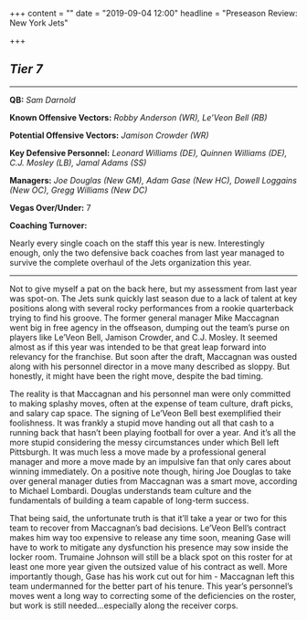 +++
content = ""
date = "2019-09-04 12:00"
headline = "Preseason Review: New York Jets"

+++
## **_Tier 7_**

***

**QB:** _Sam Darnold_

**Known Offensive Vectors:** _Robby Anderson (WR), Le’Veon Bell (RB)_

**Potential Offensive Vectors:** _Jamison Crowder (WR)_

**Key Defensive Personnel:** _Leonard Williams (DE), Quinnen Williams (DE), C.J. Mosley (LB), Jamal Adams (SS)_

**Managers:** _Joe Douglas (New GM), Adam Gase (New HC), Dowell Loggains (New OC), Gregg Williams (New DC)_

**Vegas Over/Under:** 7

**Coaching Turnover:**

Nearly every single coach on the staff this year is new. Interestingly enough, only the two defensive back coaches from last year managed to survive the complete overhaul of the Jets organization this year.

***

Not to give myself a pat on the back here, but my assessment from last year was spot-on. The Jets sunk quickly last season due to a lack of talent at key positions along with several rocky performances from a rookie quarterback trying to find his groove. The former general manager Mike Maccagnan went big in free agency in the offseason, dumping out the team’s purse on players like Le’Veon Bell, Jamison Crowder, and C.J. Mosley. It seemed almost as if this year was intended to be that great leap forward into relevancy for the franchise. But soon after the draft, Maccagnan was ousted along with his personnel director in a move many described as sloppy. But honestly, it might have been the right move, despite the bad timing.

The reality is that Maccagnan and his personnel man were only committed to making splashy moves, often at the expense of team culture, draft picks, and salary cap space. The signing of Le’Veon Bell best exemplified their foolishness. It was frankly a stupid move handing out all that cash to a running back that hasn’t been playing football for over a year. And it’s all the more stupid considering the messy circumstances under which Bell left Pittsburgh. It was much less a move made by a professional general manager and more a move made by an impulsive fan that only cares about winning immediately. On a positive note though, hiring Joe Douglas to take over general manager duties from Maccagnan was a smart move, according to Michael Lombardi. Douglas understands team culture and the fundamentals of building a team capable of long-term success.

That being said, the unfortunate truth is that it’ll take a year or two for this team to recover from Maccagnan’s bad decisions. Le’Veon Bell’s contract makes him way too expensive to release any time soon, meaning Gase will have to work to mitigate any dysfunction his presence may sow inside the locker room. Trumaine Johnson will still be a black spot on this roster for at least one more year given the outsized value of his contract as well. More importantly though, Gase has his work cut out for him - Maccagnan left this team undermanned for the better part of his tenure. This year’s personnel’s moves went a long way to correcting some of the deficiencies on the roster, but work is still needed...especially along the receiver corps.